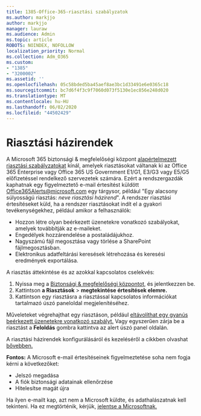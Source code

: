 ```yaml
---
title: 1385-Office-365-riasztási szabályzatok
ms.author: markjjo
author: markjjo
manager: lauraw
ms.audience: Admin
ms.topic: article
ROBOTS: NOINDEX, NOFOLLOW
localization_priority: Normal
ms.collection: Adm_O365
ms.custom:
- "1385"
- "3200002"
ms.assetid: ''
ms.openlocfilehash: 05c58bded5ba45aef8ae3bc1d33491e6e0365c18
ms.sourcegitcommit: bc7d6f4f3c9f7060d073f5130e1ec856e248d020
ms.translationtype: MT
ms.contentlocale: hu-HU
ms.lasthandoff: 06/02/2020
ms.locfileid: "44502429"
---
```

# <a name="alert-policies"></a>Riasztási házirendek

A Microsoft 365 biztonsági & megfelelőségi központ [alapértelmezett riasztási szabályzatokat](https://docs.microsoft.com/microsoft-365/compliance/alert-policies#default-alert-policies) kínál, amelyek riasztásokat váltanak ki az Office 365 Enterprise vagy Office 365 US Government E1/G1, E3/G3 vagy E5/G5 előfizetéssel rendelkező szervezetek számára. Ezért a rendszergazdák kaphatnak egy figyelmeztető e-mail értesítést küldött Office365Alerts@microsoft.com egy tárgysor, például "Egy alacsony súlyosságú riasztás: *neve riasztási házirend*". A rendszer riasztási értesítéseket küld, ha a rendszer riasztásokat indít el a gyakori tevékenységekhez, például amikor a felhasználók:

- Hozzon létre olyan beérkezett üzenetekre vonatkozó szabályokat, amelyek továbbítják az e-maileket.
- Engedélyek hozzárendelése a postaládájukhoz.
- Nagyszámú fájl megosztása vagy törlése a SharePoint fájlmegosztásban.
- Elektronikus adatfeltárási keresések létrehozása és keresési eredmények exportálása.

A riasztás áttekintése és az azokkal kapcsolatos cselekvés:

1. Nyissa meg a [Biztonsági & megfelelőségi központot,](https://protection.office.com) és jelentkezzen be.
2. Kattintson **a Riasztások**  >  **megtekintése értesítések elemre.**
3. Kattintson egy riasztásra a riasztással kapcsolatos információkat tartalmazó úszó paneloldal megjelenítéséhez.

Műveleteket végrehajthat egy riasztáson, például [eltávolíthat egy gyanús beérkezett üzenetekre vonatkozó szabályt.](https://docs.microsoft.com/microsoft-365/security/office-365-security/responding-to-a-compromised-email-account) Vagy egyszerűen zárja be a riasztást a **Feloldás** gombra kattintva az alert úszó panel oldalán.

A riasztási házirendek konfigurálásáról és kezeléséről a cikkben olvashat [bővebben.](https://docs.microsoft.com/microsoft-365/compliance/alert-policies)

**Fontos:** A Microsoft e-mail értesítéseinek figyelmeztetése soha nem fogja kérni a következőket:

- Jelszó megadása
- A fiók biztonsági adatainak ellenőrzése
- Hitelesítse magát újra

Ha ilyen e-mailt kap, azt nem a Microsoft küldte, és adathalászatnak kell tekinteni. Ha ez megtörténik, kérjük, [jelentse a Microsoftnak.](https://docs.microsoft.com/microsoft-365/security/office-365-security/report-junk-email-and-phishing-scams-in-outlook-on-the-web-eop)